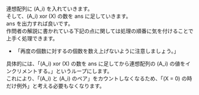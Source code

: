 連想配列に \(A_i\) を入れていきます。  
そして、\(A_i\) xor \(X\) の数を ans に足していきます。  
ans を出力すれば良いです。  
作問者の解説に書かれている下記の点に関しては処理の順番に気を付けることで上手く処理できます。
- 「再度の個数に対するの個数を数え上げないように注意しましょう。」

具体的には、「\(A_i\) xor \(X\) の数を ans に足してから連想配列の \(A_i\) の値をインクリメントする。」というループにします。  
これにより、「\(A_i\) と \(A_i\) のペア」をカウントしなくなるため、「\(X = 0\) の時だけ例外」と考える必要もなくなります。 
